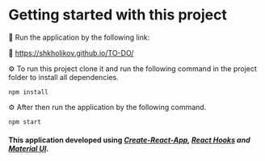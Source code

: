 # Getting started with this project

🚀 Run the application by the following link:

🔗 https://shkholikov.github.io/TO-DO/

⚙️ To run this project clone it and run the following command in the project folder to install all dependencies.

```
npm install
```

⚙️ After then run the application by the following command.

```
npm start
```

#### This application developed using **_[Create-React-App](https://create-react-app.dev), [React Hooks](https://reactjs.org/docs/hooks-intro.html) and [Material UI](https://mui.com)_**.

